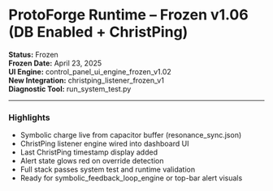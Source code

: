 # ProtoForge Runtime – Frozen v1.06 (DB Enabled + ChristPing)

**Status:** Frozen  
**Frozen Date:** April 23, 2025  
**UI Engine:** control_panel_ui_engine_frozen_v1.02  
**New Integration:** christping_listener_frozen_v1  
**Diagnostic Tool:** run_system_test.py

---

### Highlights

- Symbolic charge live from capacitor buffer (resonance_sync.json)
- ChristPing listener engine wired into dashboard UI
- Last ChristPing timestamp display added
- Alert state glows red on override detection
- Full stack passes system test and runtime validation
- Ready for symbolic_feedback_loop_engine or top-bar alert visuals
